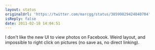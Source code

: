 ```yaml
---
layout: status
originalUrl: 'https://twitter.com/marcgg/status/38599829424840704'
isReply: false
date: 2011-02-18 14:04:51
---
```


I don't like the new UI to view photos on Facebook. Weird layout, and impossible to right click on pictures (no save as, no direct linking).
